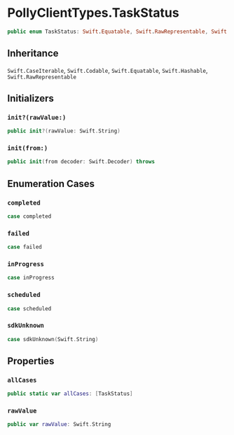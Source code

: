 # PollyClientTypes.TaskStatus

``` swift
public enum TaskStatus: Swift.Equatable, Swift.RawRepresentable, Swift.CaseIterable, Swift.Codable, Swift.Hashable 
```

## Inheritance

`Swift.CaseIterable`, `Swift.Codable`, `Swift.Equatable`, `Swift.Hashable`, `Swift.RawRepresentable`

## Initializers

### `init?(rawValue:)`

``` swift
public init?(rawValue: Swift.String) 
```

### `init(from:)`

``` swift
public init(from decoder: Swift.Decoder) throws 
```

## Enumeration Cases

### `completed`

``` swift
case completed
```

### `failed`

``` swift
case failed
```

### `inProgress`

``` swift
case inProgress
```

### `scheduled`

``` swift
case scheduled
```

### `sdkUnknown`

``` swift
case sdkUnknown(Swift.String)
```

## Properties

### `allCases`

``` swift
public static var allCases: [TaskStatus] 
```

### `rawValue`

``` swift
public var rawValue: Swift.String 
```
